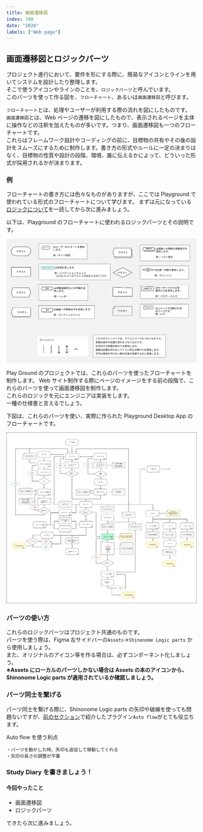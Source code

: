 ```yaml
---
title: 画面遷移図
index: 700
date: "2020"
labels: ["Web page"]
---
```


## 画面遷移図とロジックパーツ

プロジェクト進行において、要件を形にする際に、簡易なアイコンとラインを用いてシステムを設計したり整理します。  
そこで使うアイコンやラインのことを、`ロジックパーツ`と呼んでいます。  
このパーツを使って作る図を、`フローチャート`、あるいは`画面遷移図`と呼びます。

`フローチャート`とは、処理やユーザーが利用する際の流れを図にしたものです。  
`画面遷移図`とは、Web ページの遷移を図にしたもので、表示されるページを主体に操作などの注釈を加えたものが多いです。つまり、画面遷移図も一つのフローチャートです。  
これらはフレームワーク設計やコーディングの前に、目標物の共有やその後の設計をスムーズにするために制作します。書き方の形式やルールに一定の決まりはなく、目標物の性質や設計の段階、環境、誰に伝えるかによって、どういった形式が採用されるかが決まります。

### 例

フローチャートの書き方には色々なものがありますが、ここでは Playground で使われている形式のフローチャートについて学びます。
まずは元になっている[ロジックについて](http://www.cs.shinshu-u.ac.jp/Lecture/Prog2/Prog1/class04.pdf)を一読してから次に進みましょう。

以下は、Playground のフローチャートに使われるロジックパーツとその説明です。

![ロジックパーツ](./img/logicParts.png)

Play Ground のプロジェクトでは、これらのパーツを使ったフローチャートを制作します。
Web サイト制作する際にページのイメージをする前の段階で、これらのパーツを使って画面遷移図を制作します。  
これらのロジックを元にエンジニアは実装をします。  
一種の仕様書と言えるでしょう。

下図は、これらのパーツを使い、実際に作られた Playground Desktop App のフローチャートです。

![Play Ground App フローチャート](./img/playGroundApp.png)

### パーツの使い方

これらのロジックパーツはプロジェクト共通のものです。  
パーツを使う際は、Figma 左サイドバーの`Assets`→`Shinonome Logic parts` から使用しましょう。  
また、オリジナルのアイコン等を作る場合は、必ずコンポーネント化しましょう。  
**※Assets にローカルのパーツしかない場合は Assets の本のアイコンから、Shinonome Logic parts が適用されているか確認しましょう。**

### パーツ同士を繋げる

パーツ同士を繋げる際に、Shinonome Logic parts の矢印や破線を使っても問題ないですが、[前のセクション](https://design-basic.netlify.app/figma/section5/)で紹介したプラグイン`Auto flow`がとても役立ちます。

Auto flow を使う利点

```
・パーツを動かした時、矢印も追従して移動してくれる
・矢印の長さの調整が不要
```

### Study Diary を書きましょう！

#### 今回やったこと

- 画面遷移図
- ロジックパーツ

できたら次に進みましょう。
